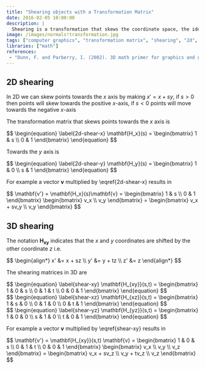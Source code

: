 ```yaml
---
title: "Shearing objects with a Transformation Matrix"
date: 2016-02-05 10:00:00
description: |
  Shearing is a transformation that skews the coordinate space, the idea is to add a multiple of one coordinate to the other
image: /images/normals!transformation.jpg
tags: ["computer graphics", "transformation matrix", "shearing", "2d", "3d", "linear algebra"]
libraries: ["math"]
references:
 - "Dunn, F. and Parberry, I. (2002). 3D math primer for graphics and game development. Plano, Tex.: Wordware Pub."
---
```


## 2D shearing

In 2D we can skew points towards the $x$ axis by making $x' = x + sy$, if $s > 0$ then points will skew towards the positive $x$-axis, if $s < 0$ points will move towards the negative $x$-axis

The transformation matrix that skews points towards the $x$ axis is

<div>$$
\begin{equation} \label{2d-shear-x}
\mathbf{H_x}(s) = \begin{bmatrix}
1 & s \\
0 & 1
\end{bmatrix}
\end{equation}
$$</div>

Towards the $y$ axis is

<div>$$
\begin{equation} \label{2d-shear-y}
\mathbf{H_y}(s) = \begin{bmatrix}
1 & 0 \\
s & 1
\end{bmatrix}
\end{equation}
$$</div>

For example a vector $\mathbf{v}$ multiplied by \eqref{2d-shear-x} results in

<div>$$
\mathbf{v'} = \mathbf{H_x}(s)\mathbf{v} = \begin{bmatrix}
1 & s \\
0 & 1
\end{bmatrix} \begin{bmatrix} v_x \\ v_y \end{bmatrix} = \begin{bmatrix} v_x + sv_y \\ v_y \end{bmatrix}
$$</div>

## 3D shearing

The notation $\mathbf{H_{xy}}$ indicates that the $x$ and $y$ coordinates are shifted by the other coordinate $z$ i.e.

<div>$$
\begin{align*}
x' &= x + sz \\
y' &= y + tz \\
z' &= z
\end{align*}
$$</div>

The shearing matrices in 3D are

<div>$$
\begin{equation} \label{shear-xy}
\mathbf{H_{xy}}(s,t) = \begin{bmatrix}
1 & 0 & s \\
0 & 1 & t \\
0 & 0 & 1
\end{bmatrix}
\end{equation}
$$</div>

<div>$$
\begin{equation} \label{shear-xz}
\mathbf{H_{xz}}(s,t) = \begin{bmatrix}
1 & s & 0 \\
0 & 1 & 0 \\
0 & t & 1
\end{bmatrix}
\end{equation}
$$</div>

<div>$$
\begin{equation} \label{shear-yz}
\mathbf{H_{yz}}(s,t) = \begin{bmatrix}
1 & 0 & 0 \\
s & 1 & 0 \\
t & 0 & 1
\end{bmatrix}
\end{equation}
$$</div>

For example a vector $\mathbf{v}$ multiplied by \eqref{shear-xy} results in

<div>$$
\mathbf{v'} = \mathbf{H_{xy}}(s,t) \mathbf{v} = \begin{bmatrix}
1 & 0 & s \\
0 & 1 & t \\
0 & 0 & 1
\end{bmatrix} \begin{bmatrix} v_x \\ v_y \\ v_z \end{bmatrix}  = \begin{bmatrix} v_x + sv_z \\ v_y + tv_z \\ v_z \end{bmatrix}
$$</div>

